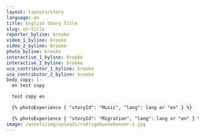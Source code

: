 ```yaml
---
layout: layouts/story
language: en
title: English Story Title
slug: en-title
reporter_byline: brooke
video_1_byline: brooke
video_2_byline: brooke
photo_byline: brooke
interactive_1_byline: bropke
interactive_2_byline: brooke
uca_contributor_1_byline: brooke
uca_contributor_2_byline: brooke
body_copy: |-
  en test copy

  test copy en

  {% photoExperience { "storyId": "Music", "lang": lang or "en" } %}

  {% photoExperience { "storyId": "Migration", "lang": lang or "en" } %}
image: /assets/img/uploads/rodrigobuenobanner-1.jpg
---
```

